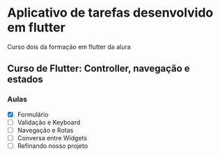 # Aplicativo de tarefas desenvolvido em flutter

Curso dois da formação em flutter da alura

## Curso de Flutter: Controller, navegação e estados

### Aulas

- [x] Formulário
- [ ] Validação e Keyboard
- [ ] Navegação e Rotas
- [ ] Conversa entre Widgets
- [ ] Refinando nosso projeto
